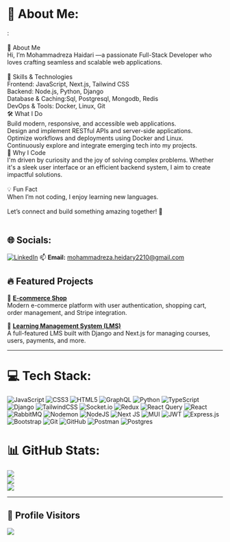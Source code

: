 # 💫 About Me:
:<br><br>👋 About Me<br>Hi, I’m Mohammadreza Haidari —a passionate Full-Stack Developer who loves crafting seamless and scalable web applications.<br><br>🚀 Skills & Technologies<br>Frontend: JavaScript, Next.js, Tailwind CSS<br>Backend: Node.js, Python, Django<br>Database & Caching:Sql, Postgresql, Mongodb, Redis<br>DevOps & Tools: Docker, Linux, Git<br>🛠️ What I Do<br>Build modern, responsive, and accessible web applications.<br>Design and implement RESTful APIs and server-side applications.<br>Optimize workflows and deployments using Docker and Linux.<br>Continuously explore and integrate emerging tech into my projects.<br>🌟 Why I Code<br>I'm driven by curiosity and the joy of solving complex problems. Whether it's a sleek user interface or an efficient backend system, I aim to create impactful solutions.<br><br>💡 Fun Fact<br>When I’m not coding, I enjoy learning new languages.<br><br>Let’s connect and build something amazing together! 🚀<br><br>


## 🌐 Socials:
[![LinkedIn](https://img.shields.io/badge/LinkedIn-%230077B5.svg?logo=linkedin&logoColor=white)](https://linkedin.com/in/www.linkedin.com/in/mohammadreza-haidari) 
📫 **Email:** mohammadreza.heidary2210@gmail.com

## 🔥 Featured Projects
🛒 **[E-commerce Shop](https://rose-shop-sepia.vercel.app/)**  
Modern e-commerce platform with user authentication, shopping cart, order management, and Stripe integration.

🚀 **[Learning Management System (LMS)](https://frontend-lms-837l.vercel.app/)**  
A full-featured LMS built with Django and Next.js for managing courses, users, payments, and more.



---
# 💻 Tech Stack:
![JavaScript](https://img.shields.io/badge/javascript-%23323330.svg?style=for-the-badge&logo=javascript&logoColor=%23F7DF1E) ![CSS3](https://img.shields.io/badge/css3-%231572B6.svg?style=for-the-badge&logo=css3&logoColor=white) ![HTML5](https://img.shields.io/badge/html5-%23E34F26.svg?style=for-the-badge&logo=html5&logoColor=white) ![GraphQL](https://img.shields.io/badge/-GraphQL-E10098?style=for-the-badge&logo=graphql&logoColor=white) ![Python](https://img.shields.io/badge/python-3670A0?style=for-the-badge&logo=python&logoColor=ffdd54) ![TypeScript](https://img.shields.io/badge/typescript-%23007ACC.svg?style=for-the-badge&logo=typescript&logoColor=white) ![Django](https://img.shields.io/badge/django-%23092E20.svg?style=for-the-badge&logo=django&logoColor=white) ![TailwindCSS](https://img.shields.io/badge/tailwindcss-%2338B2AC.svg?style=for-the-badge&logo=tailwind-css&logoColor=white) ![Socket.io](https://img.shields.io/badge/Socket.io-black?style=for-the-badge&logo=socket.io&badgeColor=010101) ![Redux](https://img.shields.io/badge/redux-%23593d88.svg?style=for-the-badge&logo=redux&logoColor=white) ![React Query](https://img.shields.io/badge/-React%20Query-FF4154?style=for-the-badge&logo=react%20query&logoColor=white) ![React](https://img.shields.io/badge/react-%2320232a.svg?style=for-the-badge&logo=react&logoColor=%2361DAFB) ![RabbitMQ](https://img.shields.io/badge/rabbitmq-FF6600?style=for-the-badge&logo=rabbitmq&logoColor=white) ![Nodemon](https://img.shields.io/badge/NODEMON-%23323330.svg?style=for-the-badge&logo=nodemon&logoColor=%BBDEAD) ![NodeJS](https://img.shields.io/badge/node.js-6DA55F?style=for-the-badge&logo=node.js&logoColor=white) ![Next JS](https://img.shields.io/badge/Next-black?style=for-the-badge&logo=next.js&logoColor=white) ![MUI](https://img.shields.io/badge/MUI-%230081CB.svg?style=for-the-badge&logo=mui&logoColor=white) ![JWT](https://img.shields.io/badge/JWT-black?style=for-the-badge&logo=JSON%20web%20tokens) ![Express.js](https://img.shields.io/badge/express.js-%23404d59.svg?style=for-the-badge&logo=express&logoColor=%2361DAFB) ![Bootstrap](https://img.shields.io/badge/bootstrap-%238511FA.svg?style=for-the-badge&logo=bootstrap&logoColor=white) ![Git](https://img.shields.io/badge/git-%23F05033.svg?style=for-the-badge&logo=git&logoColor=white) ![GitHub](https://img.shields.io/badge/github-%23121011.svg?style=for-the-badge&logo=github&logoColor=white) ![Postman](https://img.shields.io/badge/Postman-FF6C37?style=for-the-badge&logo=postman&logoColor=white) ![Postgres](https://img.shields.io/badge/postgres-%23316192.svg?style=for-the-badge&logo=postgresql&logoColor=white)
# 📊 GitHub Stats:
![](https://github-readme-stats.vercel.app/api?username=mohammad0087&theme=dark&hide_border=false&include_all_commits=true&count_private=true)<br/>
![](https://github-readme-streak-stats.herokuapp.com/?user=mohammad0087&theme=dark&hide_border=false)<br/>
![](https://github-readme-stats.vercel.app/api/top-langs/?username=mohammad0087&theme=dark&hide_border=false&include_all_commits=true&count_private=true&layout=compact)

---






## 🧭 Profile Visitors
[![](https://visitcount.itsvg.in/api?id=mohammad0087&icon=0&color=0)](https://visitcount.itsvg.in)
